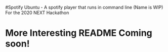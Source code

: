 #Spotify Ubuntu - A spotify player that runs in command line (Name is WIP)
For the 2020 NEXT Hackathon

# More Interesting README Coming soon!
